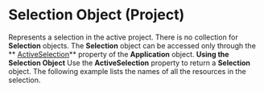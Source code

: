 
# Selection Object (Project)



Represents a selection in the active project. There is no collection for  **Selection** objects. The **Selection** object can be accessed only through the ** [ActiveSelection](aa72b337-4031-a970-0921-d1d60f66096e.md)** property of the **Application** object.
 **Using the Selection Object**
Use the  **ActiveSelection** property to return a **Selection** object. The following example lists the names of all the resources in the selection.
